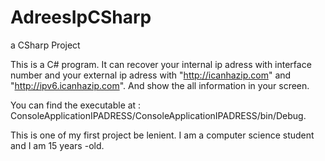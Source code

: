 AdreesIpCSharp
==============

a CSharp Project

This is a C# program. It can recover your internal ip adress with interface number and your external ip adress with 
"http://icanhazip.com" and "http://ipv6.icanhazip.com". And show the all information in your screen.

You can find the executable at : ConsoleApplicationIPADRESS/ConsoleApplicationIPADRESS/bin/Debug.

This is one of my first project be lenient.
I am a computer science student and I am 15 years -old.
